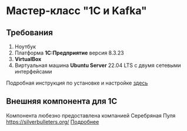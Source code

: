 # Мастер-класс "1С и Kafka"
## Требования

1. Ноутбук
2. Платформа **1С:Предприятие** версия 8.3.23
3. **VirtualBox**
4. Виртуальная машина **Ubuntu Server** 22.04 LTS с двумя сетевыми интерфейсами

Подробная инструкция по установке и настройке [здесь](00-preparation-for-the-masterclass/README.md)

## Внешняя компонента для 1С
Компонента любезно предоставлена компанией Серебряная Пуля https://silverbulleters.org/
[Подробнее](kafka-client-for-1c/README.md)